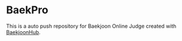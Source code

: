 # BaekPro
This is a auto push repository for Baekjoon Online Judge created with [BaekjoonHub](https://github.com/BaekjoonHub/BaekjoonHub).
